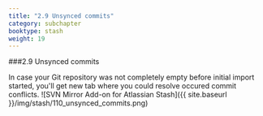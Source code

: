 ```yaml
---
title: "2.9 Unsynced commits"
category: subchapter
booktype: stash
weight: 19
---
```


###2.9 Unsynced commits

In case your Git repository was not completely empty before initial import started, you'll get new tab where you could resolve occured commit conflicts.
![SVN Mirror Add-on for Atlassian Stash]({{ site.baseurl }}/img/stash/110_unsynced_commits.png)

[](#up)